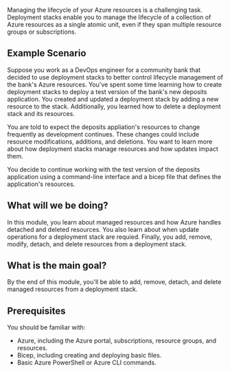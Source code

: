 Managing the lifecycle of your Azure resources is a challenging task. Deployment stacks enable you to manage the lifecycle of a collection of Azure resources as a single atomic unit, even if they span multiple resource groups or subscriptions.

## Example Scenario

Suppose you work as a DevOps engineer for a community bank that decided to use deployment stacks to better control lifecycle management of the bank's Azure resources. You've spent some time learning how to create deployment stacks to deploy a test version of the bank's new deposits application. You created and updated a deployment stack by adding a new resource to the stack. Additionally, you learned how to delete a deployment stack and its resources.

You are told to expect the deposits appliation's resources to change frequently as development continues. These changes could include resource modifications, additions, and deletions. You want to learn more about how deployment stacks manage resources and how updates impact them.

You decide to continue working with the test version of the deposits application using a command-line interface and a bicep file that defines the application's resources.

## What will we be doing?

In this module, you learn about managed resources and how Azure handles detached and deleted resources. You also learn about when update operations for a deployment stack are requied. Finally, you add, remove, modify, detach, and delete resources from a deployment stack.

## What is the main goal?

By the end of this module, you'll be able to add, remove, detach, and delete managed resources from a deployment stack.

## Prerequisites

You should be familiar with:

- Azure, including the Azure portal, subscriptions, resource groups, and resources.
- Bicep, including creating and deploying basic files.
- Basic Azure PowerShell or Azure CLI commands.
